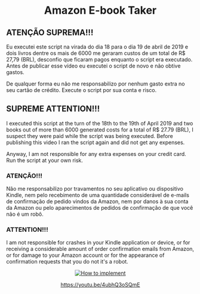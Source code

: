 <h1 align="center">Amazon E-book Taker</h1>

## ATENÇÃO SUPREMA!!!

Eu executei este script na virada do dia 18 para o dia 19 de abril de 2019 e dois livros dentre os mais de 6000 me geraram custos de um total de R$ 27,79 (BRL), desconfio que ficaram pagos enquanto o script era executado. Antes de publicar esse vídeo eu executei o script de novo e não obtive gastos.

De qualquer forma eu não me responsabilizo por nenhum gasto extra no seu cartão de crédito. Execute o script por sua conta e risco.

## SUPREME ATTENTION!!!

I executed this script at the turn of the 18th to the 19th of April 2019 and two books out of more than 6000 generated costs for a total of R$ 27.79 (BRL), I suspect they were paid while the script was being executed. Before publishing this video I ran the script again and did not get any expenses.

Anyway, I am not responsible for any extra expenses on your credit card. Run the script at your own risk.

### ATENÇÃO!!!

Não me responsabilizo por travamentos no seu aplicativo ou dispositivo Kindle, nem pelo recebimento de uma quantidade considerável de e-mails de confirmação de pedido vindos da Amazon, nem por danos à sua conta da Amazon ou pelo aparecimentos de pedidos de confirmação de que você não é um robô.

### ATTENTION!!!

I am not responsible for crashes in your Kindle application or device, or for receiving a considerable amount of order confirmation emails from Amazon, or for damage to your Amazon account or for the appearance of confirmation requests that you do not it's a robot.


<p align="center">
  <a href="https://youtu.be/4ubhQ3oSQmE">
    <img src="http://img.youtube.com/vi/4ubhQ3oSQmE/0.jpg" alt="How to implement" />
  </a>
</p>
<p align="center"><a href="https://youtu.be/4ubhQ3oSQmE">https://youtu.be/4ubhQ3oSQmE</a></p>
